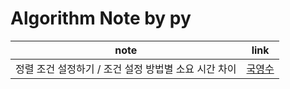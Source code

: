 # Algorithm Note by py

|note|link|
|------|---|
|정렬 조건 설정하기 / 조건 설정 방법별 소요 시간 차이|[국영수](./sol-from-BOJ/sort/boj10825.py)|
